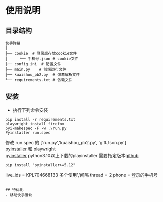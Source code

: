 # 使用说明

## 目录结构
```
快手弹幕
│
├── cookie  # 登录后存放cookie文件
│     └── 手机号.json # cookie文件
├── config.ini  # 配置文件 
├── main.py    # 前端运行文件
├── kuaishou_pb2.py  # 弹幕解析文件
└── requirements.txt # 依赖文件
```
## 安装
- 执行下列命令安装
```
pip install -r requirements.txt
playwright install firefox
pyi-makespec -F -w .\run.py
Pyinstaller run.spec
```
修改 run.spec 的 ['run.py','kuaishou_pb2.py', 'giftJson.py']  
[pyinstaller 和 playwright](https://blog.csdn.net/xiaohouzi112233/article/details/128013408)  
[pyinstaller](https://xiaokang2022.blog.csdn.net/article/details/127585881?spm=1001.2101.3001.6650.3&utm_medium=distribute.pc_relevant.none-task-blog-2%7Edefault%7ECTRLIST%7ERate-3-127585881-blog-123668136.235%5Ev38%5Epc_relevant_yljh&depth_1-utm_source=distribute.pc_relevant.none-task-blog-2%7Edefault%7ECTRLIST%7ERate-3-127585881-blog-123668136.235%5Ev38%5Epc_relevant_yljh&utm_relevant_index=4)
python3.10以上下载的playinstaller 需要指定版本[github](https://github.com/TomSchimansky/CustomTkinter/wiki/Packaging#windows-pyinstaller-auto-py-to-exe)  
```
pip install "pyinstaller>=5.12"
```

live_ids = KPL704668133 多个使用','间隔
thread = 2
phone = 登录的手机号
```

## 待优化
- 移动快手滑块
